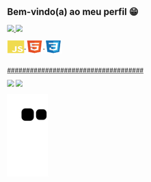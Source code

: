 ## Bem-vindo(a) ao meu perfil 😁

 <div>
   <a href="https://github.com/Art-Rubim">
   <img height="180em" src="https://github-readme-stats.vercel.app/api?username=Art-Rubim&theme=great-gatsby&show_icons=true)"/>
   <img height="180em" src="https://github-readme-stats.vercel.app/api/top-langs/?username=Art-Rubim&layout=compact&langs_count=6&theme=great-gatsby"/>

</div>
<div style="display: inline_block"><br>
  <img align="center" alt="Js" height="30" width="40" src="https://raw.githubusercontent.com/devicons/devicon/master/icons/javascript/javascript-plain.svg">
  <img align="center" alt="HTML" height="30" width="40" src="https://raw.githubusercontent.com/devicons/devicon/master/icons/html5/html5-original.svg">
  <img align="center" alt="CSS" height="30" width="40" src="https://raw.githubusercontent.com/devicons/devicon/master/icons/css3/css3-original.svg">
</div>
 
 <br>
 
 ####################################
 
<div> 
  <a href="https://instagram.com/arthursr96" target="_blank"><img src="https://img.shields.io/badge/-Instagram-%23E4405F?style=for-the-badge&logo=instagram&logoColor=white" target="_blank"></a>
  <a href = "thuzao120@gmail.com"><img src="https://img.shields.io/badge/-Gmail-%23333?style=for-the-badge&logo=gmail&logoColor=white" target="_blank"></a>
 
  ![Snake animation](https://github.com/Art-Rubim/Art-Rubim/blob/output/github-contribution-grid-snake.svg)

</div>
